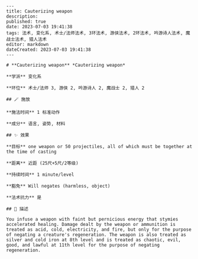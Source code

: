 
    ---
    title: Cauterizing weapon
    description: 
    published: true
    date: 2023-07-03 19:41:38
    tags: 法术, 变化系, 术士/法师法术, 3环法术, 游侠法术, 2环法术, 吟游诗人法术, 魔战士法术, 猎人法术
    editor: markdown
    dateCreated: 2023-07-03 19:41:38
    ---

    # **Cauterizing weapon** *Cauterizing weapon*

    **学派** 变化系 

    **环位** 术士/法师 3, 游侠 2, 吟游诗人 2, 魔战士 2, 猎人 2

    ## 🪄 施放

    **施法时间** 1 标准动作

    **成分** 语言, 姿势, 材料

    ## ✨ 效果 

    **目标** one weapon or 50 projectiles, all of which must be together at the time of casting 

    **距离** 近距 (25尺+5尺/2等级)  

    **持续时间** 1 minute/level 

    **豁免** Will negates (harmless, object)

    **法术抗力** 是

    ## 📖 描述

    You infuse a weapon with faint but pernicious energy that stymies accelerated healing. Damage dealt by the weapon or ammunition is treated as acid, cold, electricity, and fire, but only for the purpose of negating a creature's regeneration. The weapon is also treated as silver and cold iron at 8th level and is treated as chaotic, evil, good, and lawful at 11th level for the purpose of negating regeneration.
    